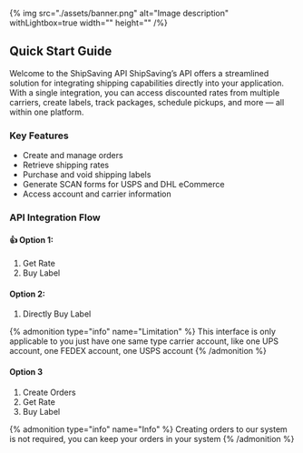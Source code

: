 {% img src="./assets/banner.png" alt="Image description" withLightbox=true width="" height="" /%}

## Quick Start Guide
Welcome to the ShipSaving API
ShipSaving’s API offers a streamlined solution for integrating shipping capabilities directly into your application. With a single integration, you can access discounted rates from multiple carriers, create labels, track packages, schedule pickups, and more — all within one platform.

### Key Features
- Create and manage orders
- Retrieve shipping rates
- Purchase and void shipping labels
- Generate SCAN forms for USPS and DHL eCommerce
- Access account and carrier information


###  API Integration Flow
#### 👍 Option 1:
1. Get Rate
2. Buy Label

#### Option 2:
1. Directly Buy Label


{% admonition type="info" name="Limitation" %}
  This interface is only applicable to you just have one same type carrier account, like one UPS account, one FEDEX account, one USPS account
{% /admonition %}
#### Option 3 

1. Create Orders
2. Get Rate
3. Buy Label
   
{% admonition type="info" name="Info" %}
  Creating orders to our system is not required, you can keep your orders in your system
{% /admonition %}